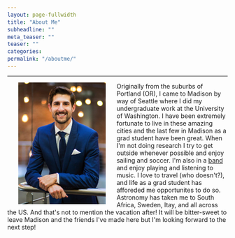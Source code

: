 ```yaml
---
layout: page-fullwidth
title: "About Me"
subheadline: ""
meta_teaser: ""
teaser: ""
categories:
permalink: "/aboutme/"
---
```

<!--more-->
<hr>
<img src="/local_files/aboutme.png" width="200" ALIGN="left" HSPACE="25" /> Originally from the suburbs of Portland (OR), I came to Madison by way of Seattle where I did my undergraduate work at the University of Washington.  I have been extremely fortunate to live in these amazing cities and the last few in Madison as a grad student have been great.  When I'm not doing research I try to get outside whenever possible and enjoy sailing and soccer.  I'm also in a <a href='http://www.thebegowatts.com/' target="blank">band</a> and enjoy playing and listening to music.  I love to travel (who doesn't?), and life as a grad student has afforeded me opportunites to do so.  Astronomy has taken me to South Africa, Sweden, Itay, and all across the US. And that's not to mention the vacation after!  It will be bitter-sweet to leave Madison and the friends I've made here but I'm looking forward to the next step!
